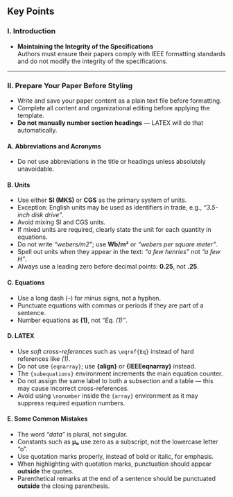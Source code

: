 ## Key Points

### I. Introduction
- **Maintaining the Integrity of the Specifications**  
  Authors must ensure their papers comply with IEEE formatting standards and do not modify the integrity of the specifications.

---

### II. Prepare Your Paper Before Styling
- Write and save your paper content as a plain text file before formatting.  
- Complete all content and organizational editing before applying the template.  
- **Do not manually number section headings** — LATEX will do that automatically.  

#### A. Abbreviations and Acronyms
- Do not use abbreviations in the title or headings unless absolutely unavoidable.  

#### B. Units
- Use either **SI (MKS)** or **CGS** as the primary system of units.  
- Exception: English units may be used as identifiers in trade, e.g., *“3.5-inch disk drive”*.  
- Avoid mixing SI and CGS units.  
- If mixed units are required, clearly state the unit for each quantity in equations.  
- Do not write *“webers/m2”*; use **Wb/m²** or *“webers per square meter”*.  
- Spell out units when they appear in the text: *“a few henries”* not *“a few H”*.  
- Always use a leading zero before decimal points: **0.25**, not **.25**.  

#### C. Equations
- Use a long dash (–) for minus signs, not a hyphen.  
- Punctuate equations with commas or periods if they are part of a sentence.  
- Number equations as **(1)**, not *“Eq. (1)”*.  

#### D. LATEX
- Use *soft cross-references* such as `\eqref{Eq}` instead of hard references like *(1)*.  
- Do not use `{eqnarray}`; use **{align}** or **{IEEEeqnarray}** instead.  
- The `{subequations}` environment increments the main equation counter.  
- Do not assign the same label to both a subsection and a table — this may cause incorrect cross-references.  
- Avoid using `\nonumber` inside the `{array}` environment as it may suppress required equation numbers.  

#### E. Some Common Mistakes
- The word *“data”* is plural, not singular.  
- Constants such as **µ₀** use zero as a subscript, not the lowercase letter “o”.  
- Use quotation marks properly, instead of bold or italic, for emphasis.  
- When highlighting with quotation marks, punctuation should appear **outside** the quotes.  
- Parenthetical remarks at the end of a sentence should be punctuated **outside** the closing parenthesis.  
